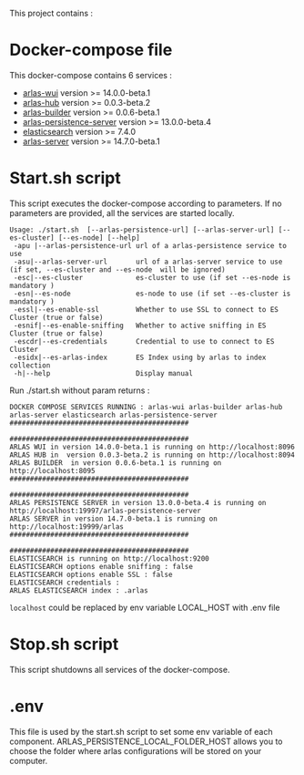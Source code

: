 This project contains :

# Docker-compose file
This docker-compose contains 6 services :
- [arlas-wui](https://github.com/gisaia/ARLAS-wui) version >= 14.0.0-beta.1
- [arlas-hub](https://github.com/gisaia/ARLAS-wui-hub) version >= 0.0.3-beta.2
- [arlas-builder](https://github.com/gisaia/ARLAS-wui-builder) version >= 0.0.6-beta.1
- [arlas-persistence-server](https://github.com/gisaia/ARLAS-persistence) version >= 13.0.0-beta.4
- [elasticsearch](https://github.com/elastic/elasticsearch) version >= 7.4.0
- [arlas-server](https://github.com/gisaia/ARLAS-server) version >= 14.7.0-beta.1

# Start.sh script
This script executes the docker-compose according to parameters.
If no parameters are provided, all the services are started locally.

````
Usage: ./start.sh  [--arlas-persistence-url] [--arlas-server-url] [--es-cluster] [--es-node] [--help]
 -apu |--arlas-persistence-url url of a arlas-persistence service to use
 -asu|--arlas-server-url       url of a arlas-server service to use (if set, --es-cluster and --es-node  will be ignored)
 -esc|--es-cluster             es-cluster to use (if set --es-node is mandatory )
 -esn|--es-node                es-node to use (if set --es-cluster is mandatory ) 
 -essl|--es-enable-ssl         Whether to use SSL to connect to ES Cluster (true or false)
 -esnif|--es-enable-sniffing   Whether to active sniffing in ES Cluster (true or false)
 -escdr|--es-credentials       Credential to use to connect to ES Cluster
 -esidx|--es-arlas-index       ES Index using by arlas to index collection
 -h|--help                     Display manual 
 ````

Run ./start.sh without param returns :

````
DOCKER COMPOSE SERVICES RUNNING : arlas-wui arlas-builder arlas-hub arlas-server elasticsearch arlas-persistence-server
############################################
                                            
############################################
ARLAS WUI in version 14.0.0-beta.1 is running on http://localhost:8096
ARLAS HUB in  version 0.0.3-beta.2 is running on http://localhost:8094
ARLAS BUILDER  in version 0.0.6-beta.1 is running on http://localhost:8095
############################################
                                            
############################################
ARLAS PERSISTENCE SERVER in version 13.0.0-beta.4 is running on http://localhost:19997/arlas-persistence-server
ARLAS SERVER in version 14.7.0-beta.1 is running on http://localhost:19999/arlas
############################################
                                            
############################################
ELASTICSEARCH is running on http://localhost:9200
ELASTICSEARCH options enable sniffing : false
ELASTICSEARCH options enable SSL : false
ELASTICSEARCH credentials :
ARLAS ELASTICSEARCH index : .arlas
````
```localhost``` could be replaced by env variable LOCAL_HOST with .env file

# Stop.sh script
This script shutdowns all services of the docker-compose.

# .env
This file is used by the start.sh script to set some env variable of each component.
ARLAS_PERSISTENCE_LOCAL_FOLDER_HOST allows you to choose the folder where arlas configurations will be stored on your computer.
